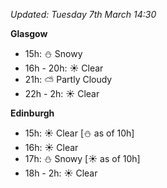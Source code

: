 *Updated: Tuesday 7th March 14:30*

**Glasgow**

* 15h: :snowman: Snowy
* 16h - 20h: :sunny: Clear
* 21h: :partly_sunny: Partly Cloudy
* 22h - 2h: :sunny: Clear

**Edinburgh**

* 15h: :sunny: Clear [:snowman: as of 10h]
* 16h: :sunny: Clear
* 17h: :snowman: Snowy [:sunny: as of 10h]
* 18h - 2h: :sunny: Clear
